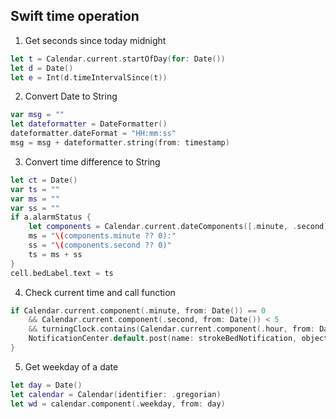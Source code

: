 ## Swift time operation

1. Get seconds since today midnight

```swift
let t = Calendar.current.startOfDay(for: Date())
let d = Date()
let e = Int(d.timeIntervalSince(t))
```
2. Convert Date to String

```swift
var msg = ""
let dateformatter = DateFormatter()
dateformatter.dateFormat = "HH:mm:ss"
msg = msg + dateformatter.string(from: timestamp) 
```

3. Convert time difference to String

```swift
let ct = Date()
var ts = ""
var ms = ""
var ss = ""
if a.alarmStatus {
    let components = Calendar.current.dateComponents([.minute, .second], from: a.alarmtimestamp, to: ct)
    ms = "\(components.minute ?? 0):"
    ss = "\(components.second ?? 0)"
    ts = ms + ss
}
cell.bedLabel.text = ts
```

4. Check current time and call function

```swift
if Calendar.current.component(.minute, from: Date()) == 0
    && Calendar.current.component(.second, from: Date()) < 5
    && turningClock.contains(Calendar.current.component(.hour, from: Date())) {
    NotificationCenter.default.post(name: strokeBedNotification, object: nil)
}
```

5. Get weekday of a date

```swift
let day = Date()
let calendar = Calendar(identifier: .gregorian)
let wd = calendar.component(.weekday, from: day)
```
